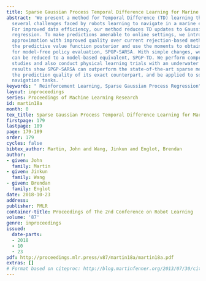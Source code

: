 ```yaml
---
title: Sparse Gaussian Process Temporal Difference Learning for Marine Robot Navigation
abstract: 'We present a method for Temporal Difference (TD) learning that addresses
  several challenges faced by robots learning to navigate in a marine environment.
  For improved data efficiency, our method reduces TD updates to Gaussian Process
  regression. To make predictions amenable to online settings, we introduce a sparse
  approximation with improved quality over current rejection-based methods. We derive
  the predictive value function posterior and use the moments to obtain a new algorithm
  for model-free policy evaluation, SPGP-SARSA. With simple changes, we show SPGP-SARSA
  can be reduced to a model-based equivalent, SPGP-TD. We perform comprehensive simulation
  studies and also conduct physical learning trials with an underwater robot. Our
  results show SPGP-SARSA can outperform the state-of-the-art sparse method, replicate
  the prediction quality of its exact counterpart, and be applied to solve underwater
  navigation tasks. '
keywords: " Reinforcement Learning, Sparse Gaussian Process Regression"
layout: inproceedings
series: Proceedings of Machine Learning Research
id: martin18a
month: 0
tex_title: Sparse Gaussian Process Temporal Difference Learning for Marine Robot Navigation
firstpage: 179
lastpage: 189
page: 179-189
order: 179
cycles: false
bibtex_author: Martin, John and Wang, Jinkun and Englot, Brendan
author:
- given: John
  family: Martin
- given: Jinkun
  family: Wang
- given: Brendan
  family: Englot
date: 2018-10-23
address: 
publisher: PMLR
container-title: Proceedings of The 2nd Conference on Robot Learning
volume: '87'
genre: inproceedings
issued:
  date-parts:
  - 2018
  - 10
  - 23
pdf: http://proceedings.mlr.press/v87/martin18a/martin18a.pdf
extras: []
# Format based on citeproc: http://blog.martinfenner.org/2013/07/30/citeproc-yaml-for-bibliographies/
---
```

